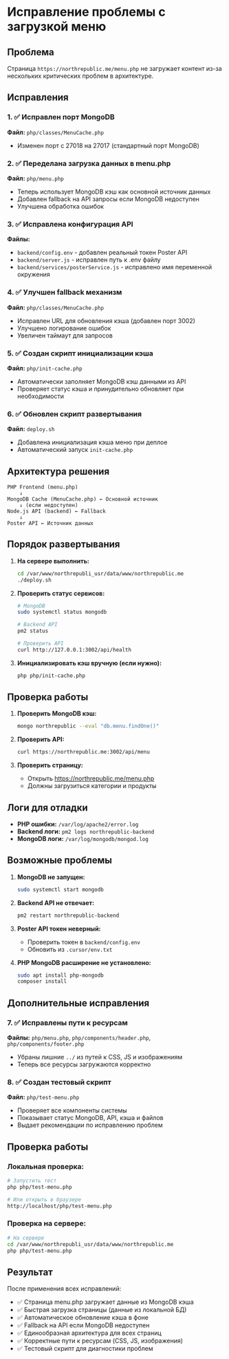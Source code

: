 # Исправление проблемы с загрузкой меню

## Проблема
Страница `https://northrepublic.me/menu.php` не загружает контент из-за нескольких критических проблем в архитектуре.

## Исправления

### 1. ✅ Исправлен порт MongoDB
**Файл:** `php/classes/MenuCache.php`
- Изменен порт с 27018 на 27017 (стандартный порт MongoDB)

### 2. ✅ Переделана загрузка данных в menu.php
**Файл:** `php/menu.php`
- Теперь использует MongoDB кэш как основной источник данных
- Добавлен fallback на API запросы если MongoDB недоступен
- Улучшена обработка ошибок

### 3. ✅ Исправлена конфигурация API
**Файлы:** 
- `backend/config.env` - добавлен реальный токен Poster API
- `backend/server.js` - исправлен путь к .env файлу
- `backend/services/posterService.js` - исправлено имя переменной окружения

### 4. ✅ Улучшен fallback механизм
**Файл:** `php/classes/MenuCache.php`
- Исправлен URL для обновления кэша (добавлен порт 3002)
- Улучшено логирование ошибок
- Увеличен таймаут для запросов

### 5. ✅ Создан скрипт инициализации кэша
**Файл:** `php/init-cache.php`
- Автоматически заполняет MongoDB кэш данными из API
- Проверяет статус кэша и принудительно обновляет при необходимости

### 6. ✅ Обновлен скрипт развертывания
**Файл:** `deploy.sh`
- Добавлена инициализация кэша меню при деплое
- Автоматический запуск `init-cache.php`

## Архитектура решения

```
PHP Frontend (menu.php)
    ↓
MongoDB Cache (MenuCache.php) ← Основной источник
    ↓ (если недоступен)
Node.js API (backend) ← Fallback
    ↓
Poster API ← Источник данных
```

## Порядок развертывания

1. **На сервере выполнить:**
   ```bash
   cd /var/www/northrepubli_usr/data/www/northrepublic.me
   ./deploy.sh
   ```

2. **Проверить статус сервисов:**
   ```bash
   # MongoDB
   sudo systemctl status mongodb
   
   # Backend API
   pm2 status
   
   # Проверить API
   curl http://127.0.0.1:3002/api/health
   ```

3. **Инициализировать кэш вручную (если нужно):**
   ```bash
   php php/init-cache.php
   ```

## Проверка работы

1. **Проверить MongoDB кэш:**
   ```bash
   mongo northrepublic --eval "db.menu.findOne()"
   ```

2. **Проверить API:**
   ```bash
   curl https://northrepublic.me:3002/api/menu
   ```

3. **Проверить страницу:**
   - Открыть https://northrepublic.me/menu.php
   - Должны загрузиться категории и продукты

## Логи для отладки

- **PHP ошибки:** `/var/log/apache2/error.log`
- **Backend логи:** `pm2 logs northrepublic-backend`
- **MongoDB логи:** `/var/log/mongodb/mongod.log`

## Возможные проблемы

1. **MongoDB не запущен:**
   ```bash
   sudo systemctl start mongodb
   ```

2. **Backend API не отвечает:**
   ```bash
   pm2 restart northrepublic-backend
   ```

3. **Poster API токен неверный:**
   - Проверить токен в `backend/config.env`
   - Обновить из `.cursor/env.txt`

4. **PHP MongoDB расширение не установлено:**
   ```bash
   sudo apt install php-mongodb
   composer install
   ```

## Дополнительные исправления

### 7. ✅ Исправлены пути к ресурсам
**Файлы:** `php/menu.php`, `php/components/header.php`, `php/components/footer.php`
- Убраны лишние `../` из путей к CSS, JS и изображениям
- Теперь все ресурсы загружаются корректно

### 8. ✅ Создан тестовый скрипт
**Файл:** `php/test-menu.php`
- Проверяет все компоненты системы
- Показывает статус MongoDB, API, кэша и файлов
- Выдает рекомендации по исправлению проблем

## Проверка работы

### Локальная проверка:
```bash
# Запустить тест
php php/test-menu.php

# Или открыть в браузере
http://localhost/php/test-menu.php
```

### Проверка на сервере:
```bash
# На сервере
cd /var/www/northrepubli_usr/data/www/northrepublic.me
php php/test-menu.php
```

## Результат

После применения всех исправлений:
- ✅ Страница menu.php загружает данные из MongoDB кэша
- ✅ Быстрая загрузка страницы (данные из локальной БД)
- ✅ Автоматическое обновление кэша в фоне
- ✅ Fallback на API если MongoDB недоступен
- ✅ Единообразная архитектура для всех страниц
- ✅ Корректные пути к ресурсам (CSS, JS, изображения)
- ✅ Тестовый скрипт для диагностики проблем
